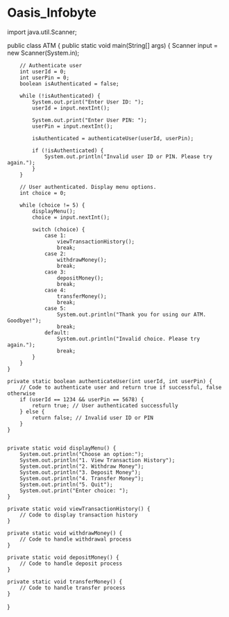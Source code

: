 # Oasis_Infobyte
import java.util.Scanner;

public class ATM {
    public static void main(String[] args) {
        Scanner input = new Scanner(System.in);

        // Authenticate user
        int userId = 0;
        int userPin = 0;
        boolean isAuthenticated = false;

        while (!isAuthenticated) {
            System.out.print("Enter User ID: ");
            userId = input.nextInt();

            System.out.print("Enter User PIN: ");
            userPin = input.nextInt();

            isAuthenticated = authenticateUser(userId, userPin);

            if (!isAuthenticated) {
                System.out.println("Invalid user ID or PIN. Please try again.");
            }
        }

        // User authenticated. Display menu options.
        int choice = 0;

        while (choice != 5) {
            displayMenu();
            choice = input.nextInt();

            switch (choice) {
                case 1:
                    viewTransactionHistory();
                    break;
                case 2:
                    withdrawMoney();
                    break;
                case 3:
                    depositMoney();
                    break;
                case 4:
                    transferMoney();
                    break;
                case 5:
                    System.out.println("Thank you for using our ATM. Goodbye!");
                    break;
                default:
                    System.out.println("Invalid choice. Please try again.");
                    break;
            }
        }
    }

    private static boolean authenticateUser(int userId, int userPin) {
        // Code to authenticate user and return true if successful, false otherwise
        if (userId == 1234 && userPin == 5678) {
            return true; // User authenticated successfully
        } else {
            return false; // Invalid user ID or PIN
        }
    }
    

    private static void displayMenu() {
        System.out.println("Choose an option:");
        System.out.println("1. View Transaction History");
        System.out.println("2. Withdraw Money");
        System.out.println("3. Deposit Money");
        System.out.println("4. Transfer Money");
        System.out.println("5. Quit");
        System.out.print("Enter choice: ");
    }

    private static void viewTransactionHistory() {
        // Code to display transaction history
    }

    private static void withdrawMoney() {
        // Code to handle withdrawal process
    }

    private static void depositMoney() {
        // Code to handle deposit process
    }

    private static void transferMoney() {
        // Code to handle transfer process
    }
}

